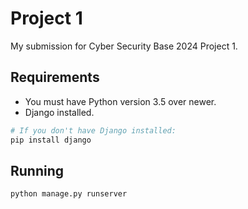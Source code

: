 # Project 1

My submission for Cyber Security Base 2024 Project 1.

## Requirements

- You must have Python version 3.5 over newer.
- Django installed.

```bash
# If you don't have Django installed:
pip install django 
```

## Running

```bash
python manage.py runserver
```
